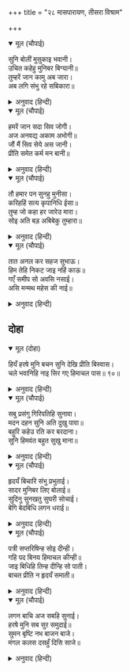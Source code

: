 +++
title = "२८ मासपारायण, तीसरा विश्राम"

+++


<details open><summary>मूल (चौपाई)</summary>

सुनि बोलीं मुसुकाइ भवानी।  
उचित कहेहु मुनिबर बिग्यानी॥  
तुम्हरें जान कामु अब जारा।  
अब लगि संभु रहे सबिकारा॥
</details>

<details><summary>अनुवाद (हिन्दी)</summary>

ते ऐकून पार्वती थट्टेने हसत म्हणाली, ‘हे ज्ञानी मुनिवरांनो, छान बोललात! शिवांनी कामदेवाला आता जाळून टाकले, म्हणजे आतापर्यंत ते विकारयुक्त (कामी) होते, असे तुम्हाला वाटले ना?॥ १॥
</details>

<details open><summary>मूल (चौपाई)</summary>

हमरें जान सदा सिव जोगी।  
अज अनवद्य अकाम अभोगी॥  
जौं मैं सिव सेये अस जानी।  
प्रीति समेत कर्म मन बानी॥
</details>

<details><summary>अनुवाद (हिन्दी)</summary>

परंतु मला माहीत आहे की, श्रीशिव हे नेहमी योगी, अजन्मा, अनिंद्य, कामरहित व भोगहीन आहेत आणि मी शिवांना असेच समजून कायावाचामनाने प्रेमपूर्वक त्यांची उपासना केली आहे.॥ २॥
</details>

<details open><summary>मूल (चौपाई)</summary>

तौ हमार पन सुनहु मुनीसा।  
करिहहिं सत्य कृपानिधि ईसा॥  
तुम्ह जो कहा हर जारेउ मारा।  
सोइ अति बड़ अबिबेकु तुम्हारा॥
</details>

<details><summary>अनुवाद (हिन्दी)</summary>

तेव्हा हे मुनीश्वरांनो, ऐका, ते कृपानिधान भगवान शंकर माझी प्रतिज्ञा खरी करतील. तुम्ही म्हणता की, शिवांनी कामदेवाला भस्म करून टाकले, परंतु तेच तुमचे घोर अज्ञान आहे.॥ ३॥
</details>

<details open><summary>मूल (चौपाई)</summary>

तात अनल कर सहज सुभाऊ।  
हिम तेहि निकट जाइ नहिं काऊ॥  
गएँ समीप सो अवसि नसाई।  
असि मन्मथ महेस की नाई॥
</details>

<details><summary>अनुवाद (हिन्दी)</summary>

महाराज, अग्नीचा असा स्वभावच आहे की, हिम त्याच्याजवळ जाऊच शकत नाही आणि जर गेलेच तर ते नष्ट होते. महेश आणि मन्मथ यांचा संबंध असाच आहे.’॥ ४॥
</details>

## दोहा


<details open><summary>मूल (दोहा)</summary>

हियँ हरषे मुनि बचन सुनि देखि प्रीति बिस्वास।  
चले भवानिहि नाइ सिर गए हिमाचल पास॥ ९०॥
</details>

<details><summary>अनुवाद (हिन्दी)</summary>

पार्वतीचे हे बोलणे ऐकून व तिचे प्रेम आणि विश्वास पाहून सप्तर्षी मनातून खूष झाले. ते भवानीला वंदन करून निघाले आणि हिमवानाकडे गेले.॥ ९०॥
</details>

<details open><summary>मूल (चौपाई)</summary>

सबु प्रसंगु गिरिपतिहि सुनावा।  
मदन दहन सुनि अति दुखु पावा॥  
बहुरि कहेउ रति कर बरदाना।  
सुनि हिमवंत बहुत सुखु माना॥
</details>

<details><summary>अनुवाद (हिन्दी)</summary>

त्यांनी पर्वतराज हिमालयाला सर्व वृत्तांत सांगितला. कामदेव भस्म झाल्याचे ऐकून हिमालय दुःखी झाला. नंतर मुनींनी रतीला वरदानाची गोष्ट सांगितली. तेव्हा हिमाचलाला आनंद झाला.॥ १॥
</details>

<details open><summary>मूल (चौपाई)</summary>

हृदयँ बिचारि संभु प्रभुताई।  
सादर मुनिबर लिए बोलाई॥  
सुदिनु सुनखतु सुघरी सोचाई।  
बेगि बेदबिधि लगन धराई॥
</details>

<details><summary>अनुवाद (हिन्दी)</summary>

हिमाचलाने शिवांचा मोठेपणा जाणून श्रेष्ठ मुनींना आदराने बोलावून घेतले आणि त्यांच्याकडून शुभ दिवस, शुभ नक्षत्र व शुभ घटिका शोधून वेदविधिपूर्वक विवाह शीघ्र निश्चित करून लग्नपत्रिका तयार केली.॥ २॥
</details>

<details open><summary>मूल (चौपाई)</summary>

पत्री सप्तरिषिन्ह सोइ दीन्ही।  
गहि पद बिनय हिमाचल कीन्ही॥  
जाइ बिधिहि तिन्ह दीन्हि सो पाती।  
बाचत प्रीति न हृदयँ समाती॥
</details>

<details><summary>अनुवाद (हिन्दी)</summary>

नंतर हिमालयाने ती लग्नपत्रिका सप्तऋषींकडे दिली आणि त्यांच्या पाया पडून त्यांना ती ब्रह्मदेवांना देण्याची विनंती केली. त्यांनी जाऊन ती लग्नपत्रिका ब्रह्मदेवांना दिली. ती वाचून त्यांचा आनंद गगनात मावेनासा झाला.॥ ३॥
</details>

<details open><summary>मूल (चौपाई)</summary>

लगन बाचि अज सबहि सुनाई।  
हरषे मुनि सब सुर समुदाई॥  
सुमन बृष्टि नभ बाजन बाजे।  
मंगल कलस दसहुँ दिसि साजे॥
</details>

<details><summary>अनुवाद (हिन्दी)</summary>

ब्रह्मदेवांनी ती लग्नपत्रिका सर्वांना वाचून दाखविली. ती ऐकून सर्व मुनी व देव आनंदित झाले. आकाशातून पुष्पवर्षा होऊ लागली, वाद्ये वाजू लागली आणि दश दिशांना मंगल कलश सजविले गेले.॥ ४॥
</details>
